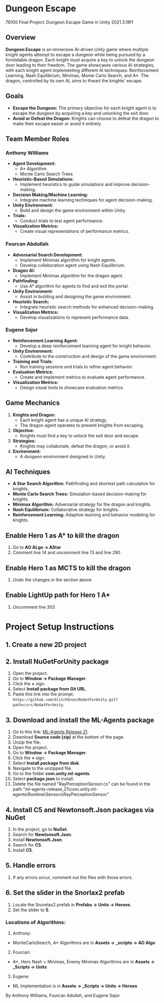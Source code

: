 # Dungeon Escape
 76100 Final Project: Dungeon Escape Game in Unity 2021.3.18f1

## Overview

**Dungeon Escape** is an immersive AI-driven Unity game where multiple knight agents attempt to escape a dungeon while being pursued by a formidable dragon. Each knight must acquire a key to unlock the dungeon door leading to their freedom. The game showcases various AI strategies, with each knight agent implementing different AI techniques: Reinforcement Learning, Nash Equilibrium, Minimax, Monte Carlo Search, and A*. The dragon, controlled by its own AI, aims to thwart the knights' escape.

## Goals

- **Escape the Dungeon:** The primary objective for each knight agent is to escape the dungeon by acquiring a key and unlocking the exit door.
- **Avoid or Defeat the Dragon:** Knights can choose to defeat the dragon to make their escape easier or avoid it entirely.
  
## Team Member Roles

### Anthony Williams
- **Agent Development:**
  - A* Algorithm
  - Monte Carlo Search Trees
- **Heuristic-Based Simulations:**
  - Implement heuristics to guide simulations and improve decision-making.
- **Decision Making/Machine Learning:**
  - Integrate machine learning techniques for agent decision-making.
- **Unity Environment:**
  - Build and design the game environment within Unity.
- **Trials:**
  - Conduct trials to test agent performance.
- **Visualization Metrics:**
  - Create visual representations of performance metrics.

### Fourcan Abdullah
- **Adversarial Search Development:**
  - Implement Minimax algorithm for knight agents.
  - Develop collaboration agent using Nash Equilibrium.
- **Dragon AI:**
  - Implement Minimax algorithm for the dragon agent.
- **Pathfinding:**
  - Use A* algorithm for agents to find and exit the portal.
- **Unity Environment:**
  - Assist in building and designing the game environment.
- **Heuristic Search:**
  - Integrate heuristic search methods for enhanced decision-making.
- **Visualization Metrics:**
  - Develop visualizations to represent performance data.

### Eugene Sajor
- **Reinforcement Learning Agent:**
  - Develop a deep reinforcement learning agent for knight behavior.
- **Unity Environment:**
  - Contribute to the construction and design of the game environment.
- **Training and Trials:**
  - Run training sessions and trials to refine agent behavior.
- **Evaluation Metrics:**
  - Create and implement metrics to evaluate agent performance.
- **Visualization Metrics:**
  - Design visual tools to showcase evaluation metrics.

## Game Mechanics

1. **Knights and Dragon:**
   - Each knight agent has a unique AI strategy.
   - The dragon agent operates to prevent knights from escaping.
2. **Objective:**
   - Knights must find a key to unlock the exit door and escape.
3. **Strategies:**
   - Knights may collaborate, defeat the dragon, or avoid it.
4. **Environment:**
   - A dungeon environment designed in Unity.

## AI Techniques

- **A Star Search Algorithm:** Pathfinding and shortest path calculation for knights.
- **Monte Carlo Search Trees:** Simulation-based decision-making for knights.
- **Minimax Algorithm:** Adversarial strategy for the dragon and knights.
- **Nash Equilibrium:** Collaborative strategy for knights.
- **Reinforcement Learning:** Adaptive learning and behavior modeling for knights.

## Enable Hero 1 as A* to kill the dragon
1. Go to **AO ALgo -> AStar**
2. Comment line 14 and uncomment line 13 and line 290

## Enable Hero 1 as MCTS to kill the dragon
1. Undo the changes in the section above

## Enable LightUp path for Hero 1 A*
1. Uncomment line 303

# Project Setup Instructions

## 1. Create a new 2D project

## 2. Install NuGetForUnity package
1. Open the project.
2. Go to **Window -> Package Manager**.
3. Click the **+** sign.
4. Select **Install package from Git URL**.
5. Paste this link into the prompt: `https://github.com/GlitchEnzo/NuGetForUnity.git?path=/src/NuGetForUnity`.

## 3. Download and install the ML-Agents package
1. Go to this link: [ML-Agents Release 21](https://github.com/Unity-Technologies/ml-agents/releases/tag/release_21).
2. Download **Source code (zip)** at the bottom of the page.
3. Unzip the file.
4. Open the project.
5. Go to **Window -> Package Manager**.
6. Click the **+** sign.
7. Select **Install package from disk**.
8. Navigate to the unzipped file.
9. Go to the folder **com.unity.ml-agents**.
10. Select **package.json** to install.
11. Delete the file named "RayPerceptionSensor.cs" can be found in the path "ml-agents-release_21\com.unity.ml-agents\Runtime\Sensors\RayPerceptionSensor"

## 4. Install C5 and Newtonsoft.Json packages via NuGet
1. In the project, go to **NuGet**.
2. Search for **Newtonsoft.Json**.
3. Install **Newtonsoft.Json**.
4. Search for **C5**.
5. Install **C5**.

## 5. Handle errors
1. If any errors occur, comment out the files with those errors.

## 6. Set the slider in the Snorlax2 prefab
1. Locate the Snorelax2 prefab in **Prefabs -> Units -> Heroes**.
2. Set the slider to **5**.
                                
### Locations of Algorithms:
1. Anthony:
  - MonteCarloSearch, A* Algorithms are in **Assets -> _scripts -> AO Algo**
2. Fourcan: 
  - A*, Hero Nash + Minimax, Enemy Minimax Algorithms are in **Assets -> _Scripts -> Units**
3. Eugene:
  - ML implementation is in **Assets -> _Scripts -> Units -> Heroes**


By Anthony Williams, Fourcan Adullah, and Eugene Sajor
